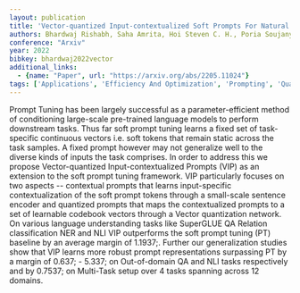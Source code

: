```yaml
---
layout: publication
title: 'Vector-quantized Input-contextualized Soft Prompts For Natural Language Understanding'
authors: Bhardwaj Rishabh, Saha Amrita, Hoi Steven C. H., Poria Soujanya
conference: "Arxiv"
year: 2022
bibkey: bhardwaj2022vector
additional_links:
  - {name: "Paper", url: "https://arxiv.org/abs/2205.11024"}
tags: ['Applications', 'Efficiency And Optimization', 'Prompting', 'Quantization', 'RAG', 'Reinforcement Learning', 'Tools']
---
```

Prompt Tuning has been largely successful as a parameter-efficient method of conditioning large-scale pre-trained language models to perform downstream tasks. Thus far soft prompt tuning learns a fixed set of task-specific continuous vectors i.e. soft tokens that remain static across the task samples. A fixed prompt however may not generalize well to the diverse kinds of inputs the task comprises. In order to address this we propose Vector-quantized Input-contextualized Prompts (VIP) as an extension to the soft prompt tuning framework. VIP particularly focuses on two aspects -- contextual prompts that learns input-specific contextualization of the soft prompt tokens through a small-scale sentence encoder and quantized prompts that maps the contextualized prompts to a set of learnable codebook vectors through a Vector quantization network. On various language understanding tasks like SuperGLUE QA Relation classification NER and NLI VIP outperforms the soft prompt tuning (PT) baseline by an average margin of 1.1937;. Further our generalization studies show that VIP learns more robust prompt representations surpassing PT by a margin of 0.637; - 5.337; on Out-of-domain QA and NLI tasks respectively and by 0.7537; on Multi-Task setup over 4 tasks spanning across 12 domains.

